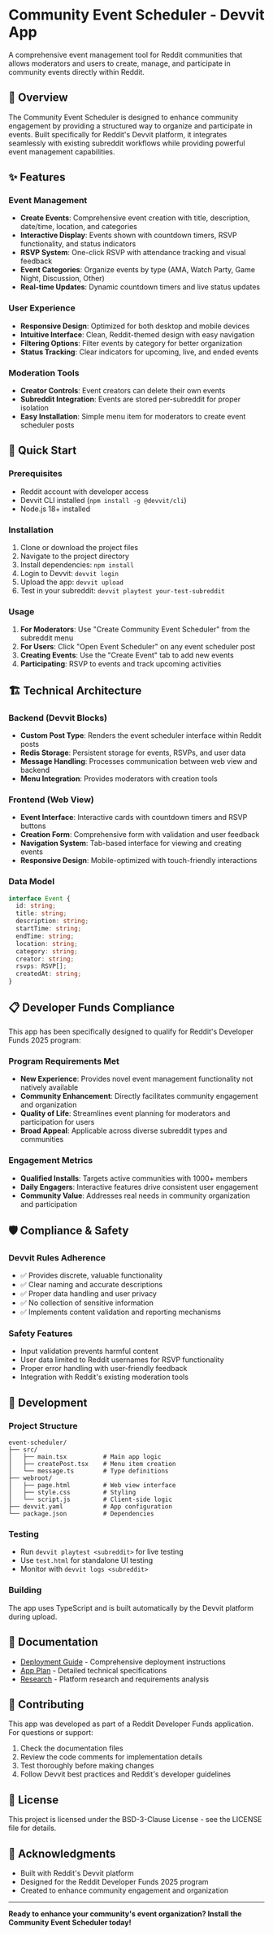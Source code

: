 # Community Event Scheduler - Devvit App

A comprehensive event management tool for Reddit communities that allows moderators and users to create, manage, and participate in community events directly within Reddit.

## 🎯 Overview

The Community Event Scheduler is designed to enhance community engagement by providing a structured way to organize and participate in events. Built specifically for Reddit's Devvit platform, it integrates seamlessly with existing subreddit workflows while providing powerful event management capabilities.

## ✨ Features

### Event Management
- **Create Events**: Comprehensive event creation with title, description, date/time, location, and categories
- **Interactive Display**: Events shown with countdown timers, RSVP functionality, and status indicators
- **RSVP System**: One-click RSVP with attendance tracking and visual feedback
- **Event Categories**: Organize events by type (AMA, Watch Party, Game Night, Discussion, Other)
- **Real-time Updates**: Dynamic countdown timers and live status updates

### User Experience
- **Responsive Design**: Optimized for both desktop and mobile devices
- **Intuitive Interface**: Clean, Reddit-themed design with easy navigation
- **Filtering Options**: Filter events by category for better organization
- **Status Tracking**: Clear indicators for upcoming, live, and ended events

### Moderation Tools
- **Creator Controls**: Event creators can delete their own events
- **Subreddit Integration**: Events are stored per-subreddit for proper isolation
- **Easy Installation**: Simple menu item for moderators to create event scheduler posts

## 🚀 Quick Start

### Prerequisites
- Reddit account with developer access
- Devvit CLI installed (`npm install -g @devvit/cli`)
- Node.js 18+ installed

### Installation
1. Clone or download the project files
2. Navigate to the project directory
3. Install dependencies: `npm install`
4. Login to Devvit: `devvit login`
5. Upload the app: `devvit upload`
6. Test in your subreddit: `devvit playtest your-test-subreddit`

### Usage
1. **For Moderators**: Use "Create Community Event Scheduler" from the subreddit menu
2. **For Users**: Click "Open Event Scheduler" on any event scheduler post
3. **Creating Events**: Use the "Create Event" tab to add new events
4. **Participating**: RSVP to events and track upcoming activities

## 🏗️ Technical Architecture

### Backend (Devvit Blocks)
- **Custom Post Type**: Renders the event scheduler interface within Reddit posts
- **Redis Storage**: Persistent storage for events, RSVPs, and user data
- **Message Handling**: Processes communication between web view and backend
- **Menu Integration**: Provides moderators with creation tools

### Frontend (Web View)
- **Event Interface**: Interactive cards with countdown timers and RSVP buttons
- **Creation Form**: Comprehensive form with validation and user feedback
- **Navigation System**: Tab-based interface for viewing and creating events
- **Responsive Design**: Mobile-optimized with touch-friendly interactions

### Data Model
```typescript
interface Event {
  id: string;
  title: string;
  description: string;
  startTime: string;
  endTime: string;
  location: string;
  category: string;
  creator: string;
  rsvps: RSVP[];
  createdAt: string;
}
```

## 📋 Developer Funds Compliance

This app has been specifically designed to qualify for Reddit's Developer Funds 2025 program:

### Program Requirements Met
- **New Experience**: Provides novel event management functionality not natively available
- **Community Enhancement**: Directly facilitates community engagement and organization
- **Quality of Life**: Streamlines event planning for moderators and participation for users
- **Broad Appeal**: Applicable across diverse subreddit types and communities

### Engagement Metrics
- **Qualified Installs**: Targets active communities with 1000+ members
- **Daily Engagers**: Interactive features drive consistent user engagement
- **Community Value**: Addresses real needs in community organization and participation

## 🛡️ Compliance & Safety

### Devvit Rules Adherence
- ✅ Provides discrete, valuable functionality
- ✅ Clear naming and accurate descriptions
- ✅ Proper data handling and user privacy
- ✅ No collection of sensitive information
- ✅ Implements content validation and reporting mechanisms

### Safety Features
- Input validation prevents harmful content
- User data limited to Reddit usernames for RSVP functionality
- Proper error handling with user-friendly feedback
- Integration with Reddit's existing moderation tools

## 🔧 Development

### Project Structure
```
event-scheduler/
├── src/
│   ├── main.tsx          # Main app logic
│   ├── createPost.tsx    # Menu item creation
│   └── message.ts        # Type definitions
├── webroot/
│   ├── page.html         # Web view interface
│   ├── style.css         # Styling
│   └── script.js         # Client-side logic
├── devvit.yaml           # App configuration
└── package.json          # Dependencies
```

### Testing
- Run `devvit playtest <subreddit>` for live testing
- Use `test.html` for standalone UI testing
- Monitor with `devvit logs <subreddit>`

### Building
The app uses TypeScript and is built automatically by the Devvit platform during upload.

## 📖 Documentation

- [Deployment Guide](deployment_guide.md) - Comprehensive deployment instructions
- [App Plan](devvit_app_plan.md) - Detailed technical specifications
- [Research](devvit_research.md) - Platform research and requirements analysis

## 🤝 Contributing

This app was developed as part of a Reddit Developer Funds application. For questions or support:

1. Check the documentation files
2. Review the code comments for implementation details
3. Test thoroughly before making changes
4. Follow Devvit best practices and Reddit's developer guidelines

## 📄 License

This project is licensed under the BSD-3-Clause License - see the LICENSE file for details.

## 🎉 Acknowledgments

- Built with Reddit's Devvit platform
- Designed for the Reddit Developer Funds 2025 program
- Created to enhance community engagement and organization

---

**Ready to enhance your community's event organization? Install the Community Event Scheduler today!**

